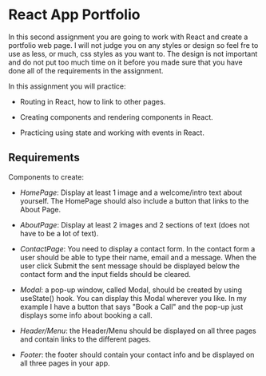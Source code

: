 # React App Portfolio

In this second assignment you are going to work with React and create a portfolio web page. I will not judge you on any styles or design so feel fre to use as less, or much, css styles as you want to. The design is not important and do not put too much time on it before you made sure that you have done all of the requirements in the assignment.

In this assignment you will practice:

- Routing in React, how to link to other pages.

- Creating components and rendering components in React.

- Practicing using state and working with events in React.

## Requirements
Components to create:

- *HomePage*: Display at least 1 image and a welcome/intro text about yourself. The HomePage should also include a button that links to the About Page.

- *AboutPage*: Display at least 2 images and 2 sections of text (does not have to be a lot of text).

- *ContactPage*: You need to display a contact form. In the contact form a user should be able to type their name, email and a message. When the user click Submit the sent message should be displayed below the contact form and the input fields should be cleared.

- *Modal*: a pop-up window, called Modal, should be created by using useState() hook. You can display this Modal wherever you like. In my example I have a button that says "Book a Call" and the pop-up just displays some info about booking a call.

- *Header/Menu*: the Header/Menu should be displayed on all three pages and contain links to the different pages.

- *Footer*: the footer should contain your contact info and be displayed on all three pages in your app.

